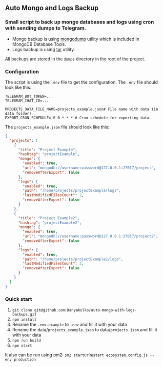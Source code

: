 ## Auto Mongo and Logs Backup

### Small script to back up mongo databases and logs using cron with sending dumps to Telegram. 

 - Mongo backup is using [mongodump](https://www.mongodb.com/docs/database-tools/mongodump/) utility which is included in MongoDB Database Tools.
 - Logs backup is using [tar](https://www.gnu.org/software/tar/) utility.

All backups are stored in the `dumps` directory in the root of the project.

### Configuration

The script is using the `.env` file to get the configuration. The `.env` file should look like this:

```env
TELEGRAM_BOT_TOKEN=...
TELEGRAM_CHAT_ID=...

PROJECTS_DATA_FILE_NAME=projects_example.json# File name with data (in data folder)
EXPORT_CRON_SCHEDULE='0 0 * * *'# Cron schedule for exporting data
```

The `projects_example.json` file should look like this:

```json
{
  "projects": [
    {
      "title": "Project Example",
      "hashtag": "projectExample",
      "mongo": {
        "enabled": true,
        "url": "mongodb://username:password@127.0.0.1:27017/project",
        "removeAfterExport": false
      },
      "logs": {
        "enabled": true,
        "path": "/home/projects/projectExample/logs",
        "lastModifiedFilesCount": 2,
        "removeAfterExport": false
      }
    },
    {
      "title": "Project Example2",
      "hashtag": "projectExample2",
      "mongo": {
        "enabled": true,
        "url": "mongodb://username:password@127.0.0.1:27017/project2",
        "removeAfterExport": false
      },
      "logs": {
        "enabled": true,
        "path": "/home/projects/projectExample2/logs",
        "lastModifiedFilesCount": 2,
        "removeAfterExport": false
      }
    }
  ]
}
```

### Quick start

1. `git clone git@github.com:DanyaKulko/auto-mongo-with-logs-backups.git`
2. `npm install`
3. Rename the `.env.example` to `.env` and fill it with your data
4. Rename the data/`projects_example.json` to data/`projects.json` and fill it with your data
5. `npm run build`
6. `npm start`

It also can be run using pm2: `pm2 startOrRestart ecosystem.config.js --env production`
